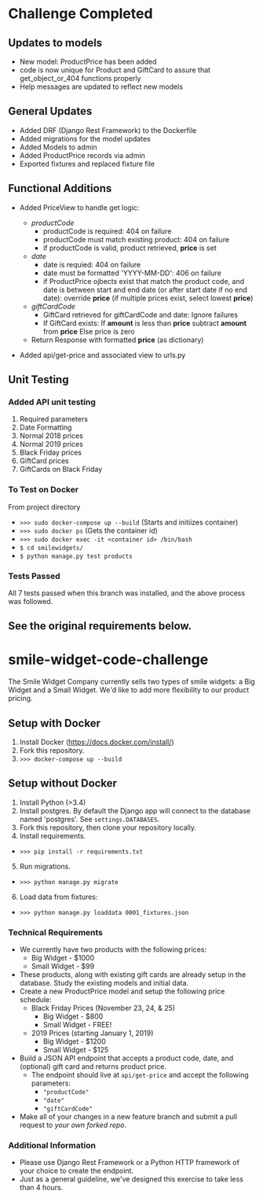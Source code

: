# Challenge Completed

## Updates to models
* New model: ProductPrice has been added
* code is now unique for Product and GiftCard to assure that get_object_or_404 functions properly
* Help messages are updated to reflect new models

## General Updates
* Added DRF (Django Rest Framework) to the Dockerfile
* Added migrations for the model updates
* Added Models to admin
* Added ProductPrice records via admin
* Exported fixtures and replaced fixture file

## Functional Additions
* Added PriceView to handle get logic:
  * _productCode_
    * productCode is required: 404 on failure
    * productCode must match existing product: 404 on failure
    * if productCode is valid, product retrieved, **price** is set
  * _date_
    * date is requied: 404 on failure
    * date must be formatted 'YYYY-MM-DD': 406 on failure
    * if ProductPrice ojbects exist that match the product code, 
      and date is between start and end date (or after start date if no end date):
      override **price** (if multiple prices exist, select lowest **price**)
  * _giftCardCode_
    * GiftCard retrieved for giftCardCode and date: Ignore failures
    * If GiftCard exists: 
          If **amount** is less than **price** subtract **amount** from **price**
          Else price is zero
  * Return Response with formatted **price** (as dictionary)
  
* Added api/get-price and associated view to urls.py

## Unit Testing
### Added API unit testing
1. Required parameters
2. Date Formatting
3. Normal 2018 prices
4. Normal 2019 prices
5. Black Friday prices
6. GiftCard prices
7. GiftCards on Black Friday

### To Test on Docker

From project directory
* `>>> sudo docker-compose up --build` (Starts and initiizes container)
* `>>> sudo docker ps` (Gets the container id)
* `>>> sudo docker exec -it <container id> /bin/bash`
* `$ cd smilewidgets/`
* `$ python manage.py test products`

### Tests Passed
All 7 tests passed when this branch was installed, and the above process was followed.




See the original requirements below.
---
# smile-widget-code-challenge

The Smile Widget Company currently sells two types of smile widgets: a Big Widget and a Small Widget.  We'd like to add more flexibility to our product pricing.

## Setup with Docker
1. Install Docker (https://docs.docker.com/install/)
2. Fork this repository.
3. `>>> docker-compose up --build`

## Setup without Docker
1. Install Python (>3.4)
2. Install postgres.  By default the Django app will connect to the database named 'postgres'.  See `settings.DATABASES`.
3. Fork this repository, then clone your repository locally.
4. Install requirements.
  * `>>> pip install -r requirements.txt`
5. Run migrations.
  * `>>> python manage.py migrate`
6. Load data from fixtures:
  * `>>> python manage.py loaddata 0001_fixtures.json`

### Technical Requirements
* We currently have two products with the following prices:
    * Big Widget - $1000
    * Small Widget - $99
* These products, along with existing gift cards are already setup in the database.  Study the existing models and initial data.
* Create a new ProductPrice model and setup the following price schedule:    
  * Black Friday Prices (November 23, 24, & 25)
    * Big Widget - $800
    * Small Widget - FREE!
  * 2019 Prices (starting January 1, 2019)
    * Big Widget - $1200
    * Small Widget - $125
* Build a JSON API endpoint that accepts a product code, date, and (optional) gift card and returns product price.
  * The endpoint should live at `api/get-price` and accept the following parameters:
    * `"productCode"`
    * `"date"`
    * `"giftCardCode"`
* Make all of your changes in a new feature branch and submit a pull request to _your own forked repo_.

### Additional Information
* Please use Django Rest Framework or a Python HTTP framework of your choice to create the endpoint.
* Just as a general guideline, we've designed this exercise to take less than 4 hours.
